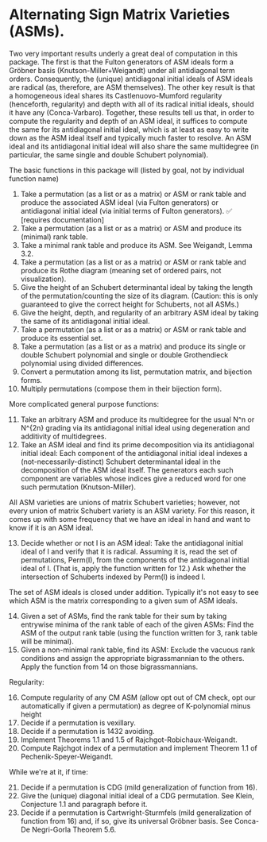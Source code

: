 # Alternating Sign Matrix Varieties (ASMs).

Two very important results underly a great deal of computation in this package.  The first is that the Fulton generators of ASM ideals form a Gröbner basis (Knutson-Miller+Weigandt) under all antidiagonal term orders.  Consequently, the (unique) antidiagonal initial ideals of ASM ideals are radical (as, therefore, are ASM themselves). The other key result is that a homogeneous ideal shares its Castlenuovo-Mumford regularity (henceforth, regularity) and depth with all of its radical initial ideals, should it have any (Conca-Varbaro).  Together, these results tell us that, in order to compute the regularity and depth of an ASM ideal, it suffices to compute the same for its antidiagonal initial ideal, which is at least as easy to write down as the ASM ideal itself and typically much faster to resolve. An ASM ideal and its antidiagonal initial ideal will also share the same multidegree (in particular, the same single and double Schubert polynomial).

The basic functions in this package will (listed by goal, not by individual function name) 

1. Take a permutation (as a list or as a matrix) or ASM or rank table and produce the associated ASM ideal (via Fulton generators) or antidiagonal initial ideal (via initial terms of Fulton generators).  ✅ [requires documentation]
2. Take a permutation (as a list or as a matrix) or ASM and produce its (minimal) rank table.
3. Take a minimal rank table and produce its ASM.  See Weigandt, Lemma 3.2.
4. Take a permutation (as a list or as a matrix) or ASM or rank table and produce its Rothe diagram (meaning set of ordered pairs, not visualization).
5. Give the height of an Schubert determinantal ideal by taking the length of the permutation/counting the size of its diagram. (Caution: this is only guaranteed to give the correct height for Schuberts, not all ASMs.)
6. Give the height, depth, and regularity of an arbitrary ASM ideal by taking the same of its antidiagonal initial ideal.
7. Take a permutation (as a list or as a matrix) or ASM or rank table and produce its essential set.
8. Take a permutation (as a list or as a matrix) and produce its single or double Schubert polynomial and single or double Grothendieck polynomial using divided differences.
9. Convert a permutation among its list, permutation matrix, and bijection forms.
10. Multiply permutations (compose them in their bijection form).

More complicated general purpose functions:

11. Take an arbitrary ASM and produce its multidegree for the usual N^n or N^{2n} grading via its antidiagonal initial ideal using degeneration and additivity of multidegrees.
12. Take an ASM ideal and find its prime decomposition via its antidiagonal initial ideal: Each component of the antidiagonal initial ideal indexes a (not-necessarily-distinct) Schubert determinantal ideal in the decomposition of the ASM ideal itself.  The generators each such component are variables whose indices give a reduced word for one such permutation (Knutson-Miller).

All ASM varieties are unions of matrix Schubert varieties; however, not every union of matrix Schubert variety is an ASM variety.  For this reason, it comes up with some frequency that we have an ideal in hand and want to know if it is an ASM ideal.

13. Decide whether or not I is an ASM ideal: Take the antidiagonal initial ideal of I and verify that it is radical.  Assuming it is, read the set of permutations, Perm(I), from the components of the antidiagonal initial ideal of I.  (That is, apply the function written for 12.)  Ask whether the intersection of Schuberts indexed by Perm(I) is indeed I.

The set of ASM ideals is closed under addition.  Typically it's not easy to see which ASM is the matrix corresponding to a given sum of ASM ideals.

14. Given a set of ASMs, find the rank table for their sum by taking entrywise minima of the rank table of each of the given ASMs:  Find the ASM of the output rank table (using the function written for 3, rank table will be minimal).
15. Given a non-minimal rank table, find its ASM: Exclude the vacuous rank conditions and assign the appropriate bigrassmannian to the others.  Apply the function from 14 on those bigrassmannians.

Regularity:

16. Compute regularity of any CM ASM (allow opt out of CM check, opt our automatically if given a permutation) as degree of K-polynomial minus height
17. Decide if a permutation is vexillary.
18. Decide if a permutation is 1432 avoiding.
19. Implement Theorems 1.1 and 1.5 of Rajchgot-Robichaux-Weigandt.
20. Compute Rajchgot index of a permutation and implement Theorem 1.1 of Pechenik-Speyer-Weigandt.

While we're at it, if time: 

21. Decide if a permutation is CDG (mild generalization of function from 16).
22. Give the (unique) diagonal initial ideal of a CDG permutation.  See Klein, Conjecture 1.1 and paragraph before it.
23. Decide if a permutation is Cartwright-Sturmfels (mild generalization of function from 16) and, if so, give its universal Gröbner basis.  See Conca-De Negri-Gorla Theorem 5.6.
